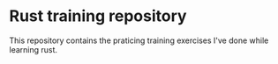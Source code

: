 # Rust training repository

This repository contains the praticing training exercises I've done while learning rust.
